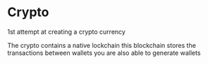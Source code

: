# Crypto

1st attempt at creating a crypto currency

The crypto contains a native lockchain
this blockchain stores the transactions between wallets
you are also able to generate wallets
